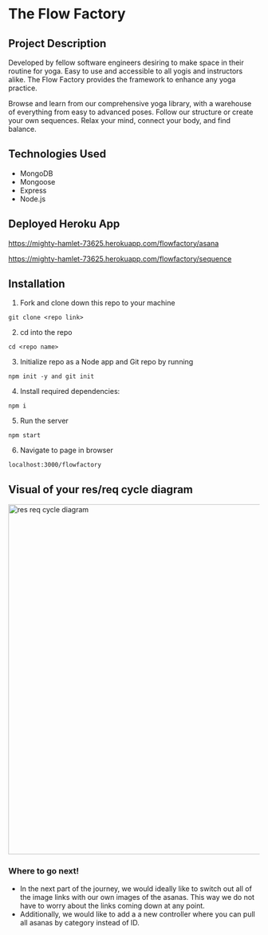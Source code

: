 # The Flow Factory


## Project Description

Developed by fellow software engineers desiring to make space in their routine for yoga. Easy to use and accessible to all yogis and instructors alike. The Flow Factory provides the framework to enhance any yoga practice.

Browse and learn from our comprehensive yoga library, with a warehouse of everything from easy to advanced poses. Follow our structure or create your own sequences. Relax your mind, connect your body, and find balance.

## Technologies Used

- MongoDB
- Mongoose
- Express
- Node.js

## Deployed Heroku App 
  https://mighty-hamlet-73625.herokuapp.com/flowfactory/asana
  
  https://mighty-hamlet-73625.herokuapp.com/flowfactory/sequence


## Installation 
1. Fork and clone down this repo to your machine 

  ``` git clone <repo link> ```

2. cd into the repo 

  ``` cd <repo name> ```
 
3. Initialize repo as a Node app and Git repo by running 

  ``` npm init -y and git init ```

4. Install required dependencies: 

  ``` npm i ```
  
5. Run the server

  ``` npm start ```
  
6. Navigate to page in browser

  ``` localhost:3000/flowfactory ```


## Visual of your res/req cycle diagram

<img width="701" alt="res req cycle diagram" src="https://user-images.githubusercontent.com/93896422/150869405-58c95940-1b95-4fb4-a246-7eee9d64c110.png">


### Where to go next!
- In the next part of the journey, we would ideally like to switch out all of the image links with our own images of the asanas. This way we do not have to worry about the links coming down at any point.
- Additionally, we would like to add a a new controller where you can pull all asanas by category instead of ID.

